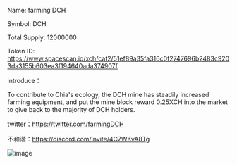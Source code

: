 Name: farming DCH

Symbol: DCH

Total Supply: 12000000

Token ID: https://www.spacescan.io/xch/cat2/51ef89a35fa316c0f2747696b2483c9203da3155b603ea3f194640ada374907f

introduce：

To contribute to Chia's ecology, the DCH mine has steadily increased farming equipment, and put the mine block reward 0.25XCH into the market to give back to the majority of DCH holders.

twitter：https://twitter.com/farmingDCH

不和谐：https://discord.com/invite/4C7WKvA8Tg

![image](https://user-images.githubusercontent.com/100044744/154817496-d61cd0a2-8931-4d1a-9b9f-b792d1536097.png)
